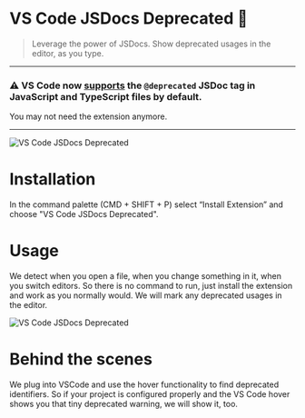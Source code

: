 # VS Code JSDocs Deprecated 🚨

> Leverage the power of JSDocs. Show deprecated usages in the editor, as you type.

---

### ⚠️ VS Code now [supports](https://code.visualstudio.com/updates/v1_49#_deprecated-tag-support-for-javascript-and-typescript "supports") the `@deprecated` JSDoc tag in JavaScript and TypeScript files by default.

You may not need the extension anymore.

---

<img src="https://github.com/balajmarius/vscode-jsdocs-deprecated/blob/master/static/tutorial.gif?raw=true" alt="VS Code JSDocs Deprecated" />

# Installation

In the command palette (CMD + SHIFT + P) select “Install Extension” and choose "VS Code JSDocs Deprecated".

# Usage

We detect when you open a file, when you change something in it, when you switch editors. So there is no command to run, just install the extension and work as you normally would. We will mark any deprecated usages in the editor.

<img src="https://github.com/balajmarius/vscode-jsdocs-deprecated/blob/master/static/banner.png?raw=true" alt="VS Code JSDocs Deprecated" />

# Behind the scenes

We plug into VSCode and use the hover functionality to find deprecated identifiers. So if your project is configured properly and the VS Code hover shows you that tiny deprecated warning, we will show it, too.
